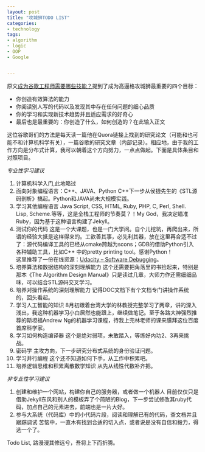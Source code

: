 ```yaml
---
layout: post
title: "攻城狮TODO LIST"
categories:
- technology 
tags:
- algorithm
- logic
- OOP
- Google


---
```

  
原文[成为谷歌工程师需要哪些技能？](http://blog.jobbole.com/79736/)提到了成为高逼格攻城狮最重要的四个目标：

 - 你创造有效算法的能力
 - 你阅读别人写的代码以及发现其中存在任何问题的细心品质
 - 你的学习和实现新技术趋势并且适应需求的好奇心
 - 最后也是最重要的：你创造了什么，如何创造的？在此输入正文

这位谷歌哥们的方法是每天读一篇他在Quora链接上找到的研究论文（可能和也可能不和计算机科学有关），一篇谷歌的研究文章（内部记录）。相应地，由于我的工作方向是分布式计算，我可以朝着这个方向努力，一点点做起。下面是具体条目和对照项目。

*专业性学习建议*

 1. 计算机科学入门,此地略过
 2. 面向对象编程语言：C++、JAVA、Python
    C++下一步从侯捷先生的《STL源码剖析》搞起。Python和JAVA尚未大规模实践。
 3. 学习其他编程语言
    Java Script, CSS, HTML, Ruby, PHP, C, Perl, Shell. Lisp, Scheme.等等，这是全栈工程师的节奏莫？！My God，我决定瞄准Ruby，因为基于这种语言构建了Jekyll。
 4. 测试你的代码
    这是一个大课题，也是一门大学问。自个儿挖坑，再爬出来，所谓的经验大抵是这样得来的。工欲善其事，必先利其器，放在这里再合适不过了：源代码编译工具的已经从cmake跨越为scons；GDB的借助Python引入各种辅助工具，比如C++ 中的pretty printing tool。感谢Python！  
    这里推荐了一份在线资源：[Udacity – Software Debugging](https://www.udacity.com/course/software-debugging--cs259)。
 5. 培养算法和数据结构的深刻理解能力
    这个还需要把角落里的书捡起来，特别是那本《The Algorithm Design Manual》只是读过几章，大师力作还需细细品味，可以结合STL源码交叉学习。
 7. 培养对操作系统的深刻理解能力
    记得DOC文档下有个文档专门讲操作系统的，回头看起。
 9. 学习人工智能的知识
    8月初跟着台湾大学的林教授完整学习了两章，讲的深入浅出，我这种机器学习小白居然也能跟上，继续做笔记。至于各路大神强烈推荐的斯坦福Andrew Ng的机器学习课程，待我上完林老师的课来膜拜这位百度首席科学家。
 11. 学习如何构造编译器
    这个是绝对弱项，未敢踏入，等练好内功2、3再来挑战。
 13. 密码学
    主攻方向，下一步研究分布式系统的身份验证问题。
 15. 学习并行编程
    这个还不知道如何下手，从工作中积累吧。
 17. 培养逻辑思维和积累离散数学知识
    从先从线性代数补齐把。
    

*非专业性学习建议*

 1. 创建和维护一个网站，构建你自己的服务器，或者做一个机器人
    目前仅仅只是借助Jekyll东风和别人的模板弄了个简陋的Blog，下一步尝试修改其ruby代码，加点自己的元素进去，前端也是一片大好。
 2. 参与大系统（代码库）中的小代码片段，阅读和理解已有的代码，查文档并且跟踪调试
    苦恼中，一直木有找到合适的切入点，或者说是没有自信和毅力，得选一个了。

Todo List, 路漫漫其修远兮，吾将上下而折腾。